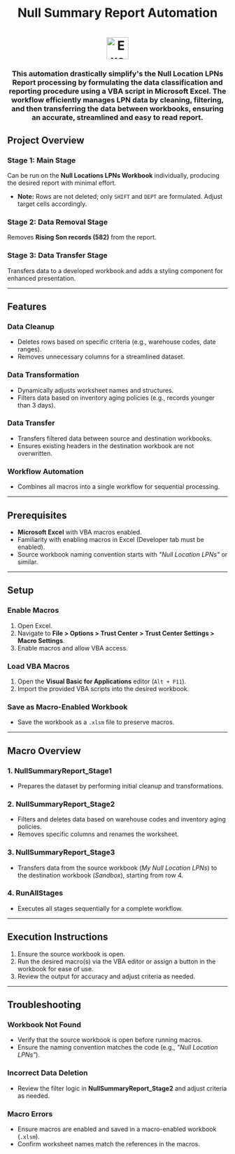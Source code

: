 <h1 align="center">Null Summary Report Automation</h1>

  <h1 align="center">
  <img src="https://media0.giphy.com/media/xvBv5pU4djudjF0ri8/giphy.gif?cid=6c09b952ifm9y3pwlgnlx1le5wa9c2a7o35d52rtuw7ces39&ep=v1_internal_gif_by_id&rid=giphy.gif&ct=s" alt="Excel Icon" width="50" style="vertical-align">
</h1>

<h3 align="center">
This automation drastically simplify's the Null Location LPNs Report processing by formulating the data classification and reporting procedure using a VBA script in Microsoft Excel. The workflow efficiently manages LPN data by cleaning, filtering, and then transferring the data between workbooks, ensuring an accurate, streamlined and easy to read report.
</h3>

  
## **Project Overview**
### **Stage 1: Main Stage**  
Can be run on the **Null Locations LPNs Workbook** individually, producing the desired report with minimal effort.  
- **Note:** Rows are not deleted; only `SHIFT` and `DEPT` are formulated. Adjust target cells accordingly.

### **Stage 2: Data Removal Stage**  
Removes **Rising Son records (582)** from the report.

### **Stage 3: Data Transfer Stage**  
Transfers data to a developed workbook and adds a styling component for enhanced presentation.

---

## **Features**
### **Data Cleanup**
- Deletes rows based on specific criteria (e.g., warehouse codes, date ranges).  
- Removes unnecessary columns for a streamlined dataset.

### **Data Transformation**
- Dynamically adjusts worksheet names and structures.  
- Filters data based on inventory aging policies (e.g., records younger than 3 days).

### **Data Transfer**
- Transfers filtered data between source and destination workbooks.  
- Ensures existing headers in the destination workbook are not overwritten.

### **Workflow Automation**
- Combines all macros into a single workflow for sequential processing.

---

## **Prerequisites**
- **Microsoft Excel** with VBA macros enabled.  
- Familiarity with enabling macros in Excel (Developer tab must be enabled).  
- Source workbook naming convention starts with *"Null Location LPNs"* or similar.

---

## **Setup**
### **Enable Macros**  
1. Open Excel.  
2. Navigate to **File > Options > Trust Center > Trust Center Settings > Macro Settings**.  
3. Enable macros and allow VBA access.

### **Load VBA Macros**  
1. Open the **Visual Basic for Applications** editor (`Alt + F11`).  
2. Import the provided VBA scripts into the desired workbook.

### **Save as Macro-Enabled Workbook**  
- Save the workbook as a `.xlsm` file to preserve macros.

---

## **Macro Overview**
### **1. NullSummaryReport_Stage1**  
- Prepares the dataset by performing initial cleanup and transformations.

### **2. NullSummaryReport_Stage2**  
- Filters and deletes data based on warehouse codes and inventory aging policies.  
- Removes specific columns and renames the worksheet.

### **3. NullSummaryReport_Stage3**  
- Transfers data from the source workbook (*My Null Location LPNs*) to the destination workbook (*Sandbox*), starting from row 4.

### **4. RunAllStages**  
- Executes all stages sequentially for a complete workflow.

---

## **Execution Instructions**
1. Ensure the source workbook is open.  
2. Run the desired macro(s) via the VBA editor or assign a button in the workbook for ease of use.  
3. Review the output for accuracy and adjust criteria as needed.

---

## **Troubleshooting**
### **Workbook Not Found**
- Verify that the source workbook is open before running macros.  
- Ensure the naming convention matches the code (e.g., *"Null Location LPNs"*).

### **Incorrect Data Deletion**
- Review the filter logic in **NullSummaryReport_Stage2** and adjust criteria as needed.

### **Macro Errors**
- Ensure macros are enabled and saved in a macro-enabled workbook (`.xlsm`).  
- Confirm worksheet names match the references in the macros.
